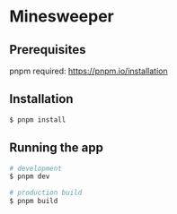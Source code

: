 # Minesweeper

## Prerequisites

pnpm required: https://pnpm.io/installation

## Installation

```bash
$ pnpm install
```

## Running the app

```bash
# development
$ pnpm dev

# production build
$ pnpm build
```
